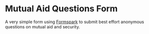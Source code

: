 # Mutual Aid Questions Form

A very simple form using [Formspark](https://formspark.io/) to submit best effort anonymous questions on mutual aid and security.
